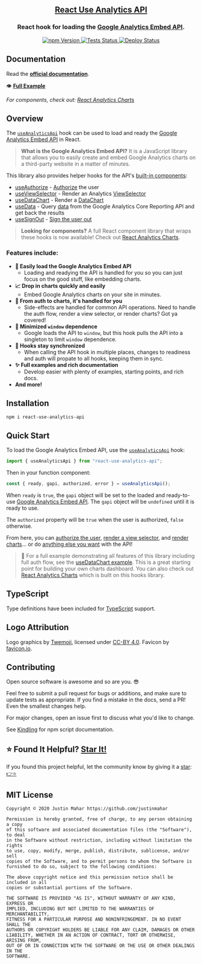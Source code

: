 <h2 align="center">
  <a href="https://github.com/justinmahar/react-use-analytics-api">React Use Analytics API</a>
</h2>
<h3 align="center">
  React hook for loading the <a href="https://ga-dev-tools.appspot.com/embed-api/">Google Analytics Embed API</a>.
</h3>
<p align="center">
  <a href="https://badge.fury.io/js/react-use-analytics-api">
    <img src="https://badge.fury.io/js/react-use-analytics-api.svg" alt="npm Version"/>
  </a>
  <a href="https://github.com/justinmahar/react-use-analytics-api/actions?query=workflow%3ATests">
    <img src="https://github.com/justinmahar/react-use-analytics-api/workflows/Tests/badge.svg" alt="Tests Status"/>
  </a>
  <a href="https://github.com/justinmahar/react-use-analytics-api/actions?query=workflow%3ADeploy">
    <img src="https://github.com/justinmahar/react-use-analytics-api/workflows/Deploy/badge.svg" alt="Deploy Status"/>
  </a>
</p>

## Documentation

Read the **[official documentation](https://justinmahar.github.io/react-use-analytics-api/)**.

👁️ **[Full Example](https://justinmahar.github.io/react-use-analytics-api/useDataChart#example)**

_For components, check out: [React Analytics Charts](https://justinmahar.github.io/react-analytics-charts/)_

## Overview

The [`useAnalyticsApi`](https://justinmahar.github.io/react-use-analytics-api/useAnalyticsApi) hook can be used to load and ready the [Google Analytics Embed API](https://ga-dev-tools.appspot.com/embed-api/) in React.

> **What is the Google Analytics Embed API?** It is a JavaScript library that allows you to easily create and embed Google Analytics charts on a third-party website in a matter of minutes.

This library also provides helper hooks for the API's [built-in components](https://developers.google.com/analytics/devguides/reporting/embed/v1/component-reference):

- [useAuthorize](/useAuthorize) - [Authorize](https://developers.google.com/analytics/devguides/reporting/embed/v1/component-reference#auth) the user
- [useViewSelector](/useViewSelector) - Render an Analytics [ViewSelector](https://developers.google.com/analytics/devguides/reporting/embed/v1/component-reference#viewselector)
- [useDataChart](/useDataChart) - Render a [DataChart](https://developers.google.com/analytics/devguides/reporting/embed/v1/component-reference#datachart)
- [useData](/useData) - Query [data](https://developers.google.com/analytics/devguides/reporting/embed/v1/component-reference#data) from the Google Analytics Core Reporting API and get back the results
- [useSignOut](/useSignOut) - [Sign the user out](https://developers.google.com/analytics/devguides/reporting/embed/v1/component-reference#auth)

> **Looking for components?** A full React component library that wraps these hooks is now available! Check out [React Analytics Charts](https://justinmahar.github.io/react-analytics-charts/).

### Features include:

- **🚀 Easily load the Google Analytics Embed API**
  - Loading and readying the API is handled for you so you can just focus on the good stuff, like embedding charts.
- **📈 Drop in charts quickly and easily**
  - Embed Google Analytics charts on your site in minutes.
- **💁 From auth to charts, it's handled for you**
  - Side-effects are handled for common API operations. Need to handle the auth flow, render a view selector, or render charts? Got ya covered!
- **🧼 Minimized `window` dependence**
  - Google loads the API to `window`, but this hook pulls the API into a singleton to limit `window` dependence.
- **🤝 Hooks stay synchronized**
  - When calling the API hook in multiple places, changes to readiness and auth will propate to all hooks, keeping them in sync.
- **✨ Full examples and rich documentation**
  - Develop easier with plenty of examples, starting points, and rich docs.
- **And more!**

## Installation

```
npm i react-use-analytics-api
```

## Quick Start

To load the Google Analytics Embed API, use the [`useAnalyticsApi`](https://justinmahar.github.io/react-use-analytics-api/useAnalyticsApi) hook:

```jsx
import { useAnalyticsApi } from "react-use-analytics-api";
```

Then in your function component:

```jsx
const { ready, gapi, authorized, error } = useAnalyticsApi();
```

When `ready` is `true`, the `gapi` object will be set to the loaded and ready-to-use [Google Analytics Embed API](https://justinmahar.github.io/react-use-analytics-api/useAnalyticsApi). The `gapi` object will be `undefined` until it is ready to use.

The `authorized` property will be `true` when the user is authorized, `false` otherwise.

From here, you can [authorize the user](https://justinmahar.github.io/react-use-analytics-api/useAuthorize), [render a view selector](https://justinmahar.github.io/react-use-analytics-api/useViewSelector), and [render charts](https://justinmahar.github.io/react-use-analytics-api/useDataChart)... or do [anything else you want](https://justinmahar.github.io/react-use-analytics-api/useAnalyticsApi#using-the-api-itself) with the API!

> 🏁 For a full example demonstrating all features of this library including full auth flow, see the [useDataChart example](https://justinmahar.github.io/react-use-analytics-api/useDataChart#example). This is a great starting point for building your own charts dashboard. You can also check out [React Analytics Charts](https://justinmahar.github.io/react-analytics-charts/) which is built on this hooks library.

## TypeScript

Type definitions have been included for [TypeScript](https://www.typescriptlang.org/) support.

## Logo Attribution

Logo graphics by [Twemoji](https://github.com/twitter/twemoji), licensed under [CC-BY 4.0](https://creativecommons.org/licenses/by/4.0/). Favicon by [favicon.io](https://favicon.io/emoji-favicons/).

## Contributing

Open source software is awesome and so are you. 😎

Feel free to submit a pull request for bugs or additions, and make sure to update tests as appropriate. If you find a mistake in the docs, send a PR! Even the smallest changes help.

For major changes, open an issue first to discuss what you'd like to change.

See [Kindling](https://tinyurl.com/kindlingscripts) for npm script documentation.

## ⭐ Found It Helpful? [Star It!](https://github.com/justinmahar/react-use-analytics-api/stargazers)

If you found this project helpful, let the community know by giving it a [star](https://github.com/justinmahar/react-use-analytics-api/stargazers): [👉⭐](https://github.com/justinmahar/react-use-analytics-api/stargazers)

## MIT License

```
Copyright © 2020 Justin Mahar https://github.com/justinmahar

Permission is hereby granted, free of charge, to any person obtaining a copy
of this software and associated documentation files (the "Software"), to deal
in the Software without restriction, including without limitation the rights
to use, copy, modify, merge, publish, distribute, sublicense, and/or sell
copies of the Software, and to permit persons to whom the Software is
furnished to do so, subject to the following conditions:

The above copyright notice and this permission notice shall be included in all
copies or substantial portions of the Software.

THE SOFTWARE IS PROVIDED "AS IS", WITHOUT WARRANTY OF ANY KIND, EXPRESS OR
IMPLIED, INCLUDING BUT NOT LIMITED TO THE WARRANTIES OF MERCHANTABILITY,
FITNESS FOR A PARTICULAR PURPOSE AND NONINFRINGEMENT. IN NO EVENT SHALL THE
AUTHORS OR COPYRIGHT HOLDERS BE LIABLE FOR ANY CLAIM, DAMAGES OR OTHER
LIABILITY, WHETHER IN AN ACTION OF CONTRACT, TORT OR OTHERWISE, ARISING FROM,
OUT OF OR IN CONNECTION WITH THE SOFTWARE OR THE USE OR OTHER DEALINGS IN THE
SOFTWARE.
```
